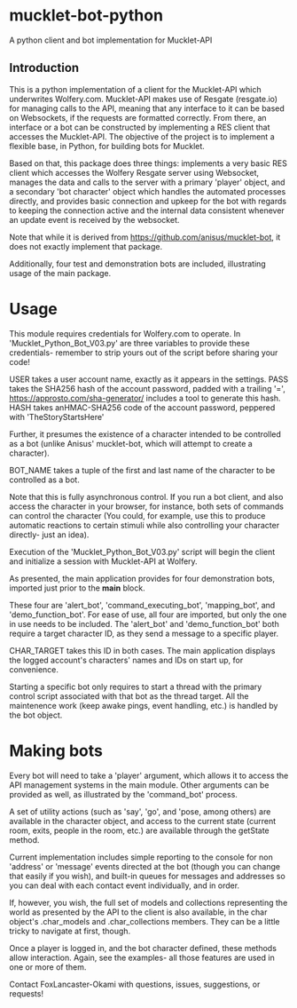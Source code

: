 # mucklet-bot-python
A python client and bot implementation for Mucklet-API

## Introduction

This is a python implementation of a client for the Mucklet-API which underwrites Wolfery.com. Mucklet-API makes use of Resgate (resgate.io) for managing calls to the API, meaning that any interface to it can be based on Websockets, if the requests are formatted correctly. From there, an interface or a bot can be constructed by implementing a RES client that accesses the Mucklet-API. The objective of the project is to implement a flexible base, in Python, for building bots for Mucklet. 

Based on that, this package does three things: implements a very basic RES client which accesses the Wolfery Resgate server using Websocket, manages the data and calls to the server with a primary 'player' object, and a secondary 'bot character' object which handles the automated processes directly, and provides basic connection and upkeep for the bot with regards to keeping the connection active and the internal data consistent whenever an update event is received by the websocket.

Note that while it is derived from https://github.com/anisus/mucklet-bot, it does not exactly implement that package.

Additionally, four test and demonstration bots are included, illustrating usage of the main package.

# Usage

This module requires credentials for Wolfery.com to operate. In 'Mucklet_Python_Bot_V03.py' are three variables to provide these credentials- remember to strip yours out of the script before sharing your code!

USER takes a user account name, exactly as it appears in the settings.
PASS takes the SHA256 hash of the account password, padded with a trailing '=', https://approsto.com/sha-generator/ includes a tool to generate this hash.
HASH takes anHMAC-SHA256 code of the account password, peppered with 'TheStoryStartsHere'

Further, it presumes the existence of a character intended to be controlled as a bot (unlike Anisus' mucklet-bot, which will attempt to create a character).

BOT_NAME takes a tuple of the first and last name of the character to be controlled as a bot. 

Note that this is fully asynchronous control. If you run a bot client, and also access the character in your browser, for instance, both sets of commands can control the character (You could, for example, use this to produce automatic reactions to certain stimuli while also controlling your character directly- just an idea).

Execution of the 'Mucklet_Python_Bot_V03.py' script will begin the client and initialize a session with Mucklet-API at Wolfery.

As presented, the main application provides for four demonstration bots, imported just prior to the __main__ block.

These four are 'alert_bot', 'command_executing_bot', 'mapping_bot', and 
'demo_function_bot'. For ease of use, all four are imported, but only the one in use needs to be included. The 'alert_bot' and 'demo_function_bot' both require a target character ID, as they send a message to a specific player.

CHAR_TARGET takes this ID in both cases. The main application displays the logged account's characters' names and IDs on start up, for convenience.

Starting a specific bot only requires to start a thread with the primary control script associated with that bot as the thread target. All the maintenence work (keep awake pings, event handling, etc.) is handled by the bot object.

# Making bots

Every bot will need to take a 'player' argument, which allows it to access the API management systems in the main module. Other arguments can be provided as well, as illustrated by the 'command_bot' process.

A set of utility actions (such as 'say', 'go', and 'pose, among others) are available in the character object, and access to the current state (current room, exits, people in the room, etc.) are available through the getState method. 

Current implementation includes simple reporting to the console for non 'address' or 'message' events directed at the bot (though you can change that easily if you wish), and built-in queues for messages and addresses so you can deal with each contact event individually, and in order.

If, however, you wish, the full set of models and collections representing the world as presented by the API to the client is also available, in the char object's .char_models and .char_collections members. They can be a little tricky to navigate at first, though. 

Once a player is logged in, and the bot character defined, these methods allow interaction. Again, see the examples- all those features are used in one or more of them.

Contact FoxLancaster-Okami with questions, issues, suggestions, or requests!



